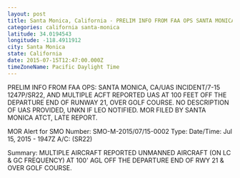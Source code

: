 ```yaml
---
layout: post
title: Santa Monica, California - PRELIM INFO FROM FAA OPS SANTA MONICA CA UAS INCIDENT 7 15 1247P SR22 AND
categories: california santa-monica
latitude: 34.0194543
longitude: -118.4911912
city: Santa Monica
state: California
date: 2015-07-15T12:47:00.000Z
timeZoneName: Pacific Daylight Time
---
```


PRELIM INFO FROM FAA OPS: SANTA MONICA, CA/UAS INCIDENT/7-15 1247P/SR22, AND MULTIPLE ACFT REPORTED UAS AT 100 FEET OFF THE DEPARTURE END OF RUNWAY 21, OVER GOLF COURSE. NO DESCRIPTION OF UAS PROVIDED, UNKN IF LEO NOTIFIED.  MOR FILED BY SANTA MONICA ATCT, LATE REPORT. 


MOR Alert for SMO
Number: SMO-M-2015/07/15-0002
Type: 
Date/Time: Jul 15, 2015 - 1947Z
A/C: (SR22)

Summary: MULTIPLE AIRCRAFT REPORTED UNMANNED AIRCRAFT (ON LC & GC FREQUENCY) AT 100' AGL OFF THE DEPARTURE END OF RWY 21 & OVER GOLF COURSE. 